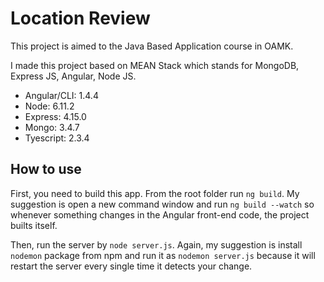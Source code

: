 # Location Review

This project is aimed to the Java Based Application course in OAMK.

I made this project based on MEAN Stack which stands for MongoDB, Express JS, Angular, Node JS.

- Angular/CLI: 1.4.4
- Node: 6.11.2
- Express: 4.15.0
- Mongo: 3.4.7
- Tyescript: 2.3.4

## How to use

First, you need to build this app. From the root folder run `ng build`. My suggestion is open a new command window and run `ng build --watch` so whenever something changes in the Angular front-end code, the project builts itself.

Then, run the server by `node server.js`. Again, my suggestion is install `nodemon` package from npm and run it as `nodemon server.js` because it will restart the server every single time it detects your change.